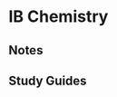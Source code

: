 # IB Chemistry

## Notes

## Study Guides














<!--stackedit_data:
eyJoaXN0b3J5IjpbLTE3NDIzNjQ1MTEsLTE3NDIzNjQ1MTEsNT
IyOTE0NDYzXX0=
-->